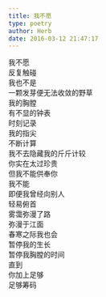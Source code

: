 ```yaml
---  
title: 我不愿  
type: poetry  
author: Herb  
date: 2016-03-12 21:47:17    
---  
```

我不愿  
反复触碰  
我也不是  
一颗发芽便无法收敛的野草    
我的胸膛  
有不显的钟表  
时刻记录  
我的指尖  
不断计算    
我不去隐藏我的斤斤计较  
你实在太过珍贵    
但我不能供奉你  
我不能    
即便我曾经向别人  
轻易俯首    
雾霭弥漫了路  
弥漫于江面  
春寒之际我也会  
暂停我的生长    
暂停我胸膛的时间  
直到  
你加上足够  
足够筹码